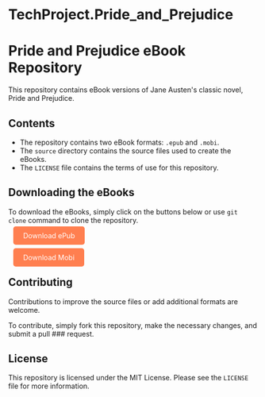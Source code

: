 # TechProject.Pride_and_Prejudice
<!DOCTYPE html>
<html>
  <head>
    <meta charset="UTF-8">
  </head>
  <body>
    <h1>Pride and Prejudice eBook Repository</h1>
    <p>This repository contains eBook versions of Jane Austen's classic novel, Pride and Prejudice.</p>
    <h2>Contents</h2>
    <ul>
      <li>The repository contains two eBook formats: <code>.epub</code> and <code>.mobi</code>.</li>
      <li>The <code>source</code> directory contains the source files used to create the eBooks.</li>
      <li>The <code>LICENSE</code> file contains the terms of use for this repository.</li>
    </ul>
    <h2>Downloading the eBooks</h2>
    <p>To download the eBooks, simply click on the buttons below or use <code>git clone</code> command to clone the repository.</p><div class="download_epub"  style="margin: 10px; margin-buttom: 0px;">
    <a href="#" style="background-color: #ff7f50; color: white; padding: 10px 20px; text-decoration: none; border-radius: 5px;">Download ePub</a></div><br/>
    <div class="download_mobi"  style="margin: 10px; margin-top: 0px;"><a href="#" style="background-color: #ff7f50; color: white; padding: 10px 20px; text-decoration: none; border-radius: 5px;">Download Mobi</a></div>
    <h2>Contributing</h2>
    <p>Contributions to improve the source files or add additional formats are welcome.</p>
    <p>To contribute, simply fork this repository, make the necessary changes, and submit a pull ### request.</p>
    <h2>License</h2>
    <p>This repository is licensed under the MIT License. Please see the <code>LICENSE</code> file for more information.</p>
  </body>
</html>
